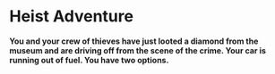 # Heist Adventure

**You and your crew of thieves have just looted a diamond from the museum and are driving off from the scene of the crime. Your car is running out of fuel. You have two options.**